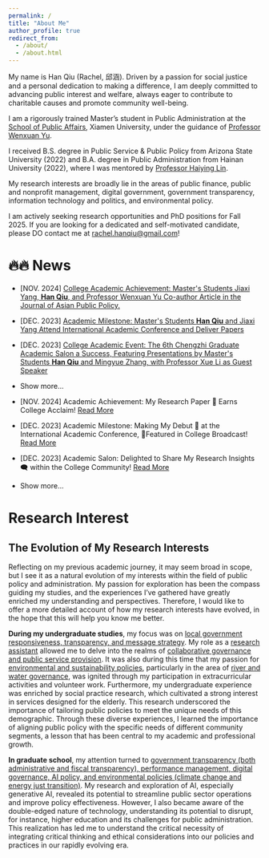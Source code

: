 ```yaml
---
permalink: /
title: "About Me"
author_profile: true
redirect_from: 
  - /about/
  - /about.html
---
```

My name is Han Qiu (Rachel, 邱涵). Driven by a passion for social justice and a personal dedication to making a difference, I am deeply committed to advancing public interest and welfare, always eager to contribute to charitable causes and promote community well-being.

I am a rigorously trained Master’s student in Public Administration at the [School of Public Affairs](https://spa.xmu.edu.cn/), Xiamen University, under the guidance of [Professor Wenxuan Yu](https://spa.xmu.edu.cn/info/1237/3095.htm).

I received B.S. degree in Public Service & Public Policy from Arizona State University (2022) and B.A. degree in Public Administration from Hainan University (2022), where I was mentored by [Professor Haiying Lin](https://haitc.hainanu.edu.cn/cslm/jzyg/szdw/xzgl.htm). 

My research interests are broadly lie in the areas of public finance, public and nonprofit management, digital government, government transparency, information technology and politics, and environmental policy.

I am actively seeking research opportunities and PhD positions for Fall 2025. If you are looking for a dedicated and self-motivated candidate, please DO contact me at rachel.hanqiu@gmail.com!

🔥🔥 News
======
* [NOV. 2024] [College Academic Achievement: Master's Students Jiaxi Yang, **Han Qiu**, and Professor Wenxuan Yu Co-author Article in the Journal of Asian Public Policy.](https://mp.weixin.qq.com/s/2TYL9l8GGay93hLLRQBzYw)
* [DEC. 2023] [Academic Milestone: Master's Students **Han Qiu** and Jiaxi Yang Attend International Academic Conference and Deliver Papers](https://mp.weixin.qq.com/s/EuHTxNFZpdGGEOrvOj-RPg)
* [DEC. 2023] [College Academic Event: The 6th Chengzhi Graduate Academic Salon a Success, Featuring Presentations by Master's Students **Han Qiu** and Mingyue Zhang, with Professor Xue Li as Guest Speaker](https://mp.weixin.qq.com/s/dn-2_kHyLDbNC0hQ042xEw)
* Show more...

* [NOV. 2024] Academic Achievement: My Research Paper 🎉 Earns College Acclaim! [Read More](https://mp.weixin.qq.com/s/2TYL9l8GGay93hLLRQBzYw)
* [DEC. 2023] Academic Milestone: Making My Debut 🚀 at the International Academic Conference, 📢Featured in College Broadcast! [Read More](https://mp.weixin.qq.com/s/EuHTxNFZpdGGEOrvOj-RPg)
* [DEC. 2023] Academic Salon: Delighted to Share My Research Insights 🗨️ within the College Community! [Read More](https://mp.weixin.qq.com/s/dn-2_kHyLDbNC0hQ042xEw)
* Show more...

Research Interest
======
## **The Evolution of My Research Interests**
Reflecting on my previous academic journey, it may seem broad in scope, but I see it as a natural evolution of my interests within the field of public policy and administration. My passion for exploration has been the compass guiding my studies, and the experiences I’ve gathered have greatly enriched my understanding and perspectives. Therefore, I would like to offer a more detailed account of how my research interests have evolved, in the hope that this will help you know me better.

**During my undergraduate studies**, my focus was on <u>local government responsiveness, transparency, and message strategy</u>. My role as a <u>research assistant</u> allowed me to delve into the realms of <u>collaborative governance and public service provision</u>. It was also during this time that my passion for <u>environmental and sustainability policies</u>, particularly in the area of <u>river and water governance</u>, was ignited through my participation in extracurricular activities and volunteer work. Furthermore, my undergraduate experience was enriched by social practice research, which cultivated a strong interest in services designed for the elderly. This research underscored the importance of tailoring public policies to meet the unique needs of this demographic. Through these diverse experiences, I learned the importance of aligning public policy with the specific needs of different community segments, a lesson that has been central to my academic and professional growth.

**In graduate school**, my attention turned to <u>government transparency (both administrative and fiscal transparency), performance management, digital governance, AI policy, and environmental policies (climate change and energy just transition)</u>. My research and exploration of AI, especially generative AI, revealed its potential to streamline public sector operations and improve policy effectiveness. However, I also became aware of the double-edged nature of technology, understanding its potential to disrupt, for instance, higher education and its challenges for public administration. This realization has led me to understand the critical necessity of integrating critical thinking and ethical considerations into our policies and practices in our rapidly evolving era.
